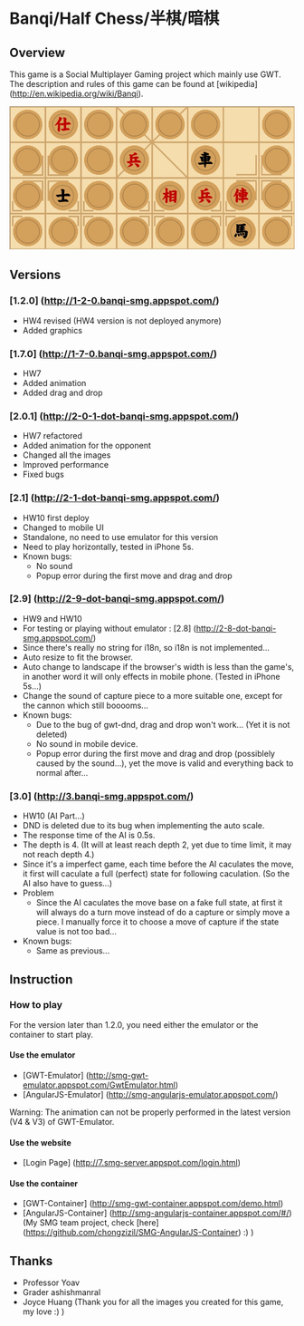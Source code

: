 # Banqi/Half Chess/半棋/暗棋

## Overview

This game is a Social Multiplayer Gaming project which mainly use GWT. <br/>
The description and rules of this game can be found at [wikipedia] (http://en.wikipedia.org/wiki/Banqi).

![ScreenShot](/sample.jpg)

## Versions

### [1.2.0] (http://1-2-0.banqi-smg.appspot.com/)
- HW4 revised (HW4 version is not deployed anymore)
- Added graphics


### [1.7.0] (http://1-7-0.banqi-smg.appspot.com/)
- HW7
- Added animation
- Added drag and drop

### [2.0.1] (http://2-0-1-dot-banqi-smg.appspot.com/)
- HW7 refactored
- Added animation for the opponent
- Changed all the images
- Improved performance
- Fixed bugs

### [2.1] (http://2-1-dot-banqi-smg.appspot.com/)
- HW10 first deploy
- Changed to mobile UI
- Standalone, no need to use emulator for this version
- Need to play horizontally, tested in iPhone 5s.
- Known bugs:
  - No sound
  - Popup error during the first move and drag and drop

### [2.9] (http://2-9-dot-banqi-smg.appspot.com/)
- HW9 and HW10
- For testing or playing without emulator : [2.8] (http://2-8-dot-banqi-smg.appspot.com/)
- Since there's really no string for i18n, so i18n is not implemented...
- Auto resize to fit the browser.
- Auto change to landscape if the browser's width is less than the game's, in another word it will only effects in mobile phone. (Tested in iPhone 5s...)
- Change the sound of capture piece to a more suitable one, except for the cannon which still booooms...
- Known bugs:
  - Due to the bug of gwt-dnd, drag and drop won't work... (Yet it is not deleted)
  - No sound in mobile device.
  - Popup error during the first move and drag and drop (possiblely caused by the sound...), yet the move is valid and everything back to normal after...

### [3.0] (http://3.banqi-smg.appspot.com/)
- HW10 (AI Part...)
- DND is deleted due to its bug when implementing the auto scale.
- The response time of the AI is 0.5s.
- The depth is 4. (It will at least reach depth 2, yet due to time limit, it may not reach depth 4.)
- Since it's a imperfect game, each time before the AI caculates the move, it first will caculate a full (perfect) state for following caculation. (So the AI also have to guess...)
- Problem
  - Since the AI caculates the move base on a fake full state, at first it will always do a turn move instead of do a capture or simply move a piece. I manually force it to choose a move of capture if the state value is not too bad...
- Known bugs:
  - Same as previous...


## Instruction

### How to play

For the version later than 1.2.0, you need either the emulator or the container to start play.

#### Use the emulator
- [GWT-Emulator] (http://smg-gwt-emulator.appspot.com/GwtEmulator.html)
- [AngularJS-Emulator] (http://smg-angularjs-emulator.appspot.com/)

Warning: The animation can not be properly performed in the latest version (V4 & V3) of GWT-Emulator.

#### Use the website 
- [Login Page] (http://7.smg-server.appspot.com/login.html)

#### Use the container 
- [GWT-Container] (http://smg-gwt-container.appspot.com/demo.html)
- [AngularJS-Container] (http://smg-angularjs-container.appspot.com/#/) (My SMG team project, check [here] (https://github.com/chongzizil/SMG-AngularJS-Container) :) )

## Thanks
- Professor Yoav
- Grader ashishmanral
- Joyce Huang (Thank you for all the images you created for this game, my love :) )
